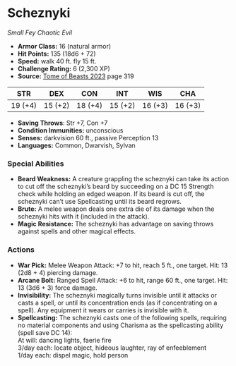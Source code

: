 # Scheznyki

*Small* *Fey* *Chaotic Evil*

- **Armor Class:** 16 (natural armor)
- **Hit Points:** 135 (18d6 + 72)
- **Speed:** walk 40 ft. fly 15 ft.
- **Challenge Rating:** 6 (2,300 XP)
- **Source:** [Tome of Beasts 2023](https://koboldpress.com/kpstore/product/tome-of-beasts-1-2023-edition/) page 319

| STR | DEX | CON | INT | WIS | CHA |
| --- | --- | --- | --- | --- | --- |
| 19 (+4) | 15 (+2) | 18 (+4) | 15 (+2) | 16 (+3) | 16 (+3) |

- **Saving Throws**: Str +7, Con +7
- **Condition Immunities:** unconscious
- **Senses:** darkvision 60 ft., passive Perception 13
- **Languages:** Common, Dwarvish, Sylvan

### Special Abilities

- **Beard Weakness:** A creature grappling the scheznyki can take its action to cut off the scheznyki’s beard by succeeding on a DC 15 Strength check while holding an edged weapon. If its beard is cut off, the scheznyki can’t use Spellcasting until its beard regrows.
- **Brute:** A melee weapon deals one extra die of its damage when the scheznyki hits with it (included in the attack).
- **Magic Resistance:** The scheznyki has advantage on saving throws against spells and other magical effects.

### Actions

- **War Pick:** Melee Weapon Attack: +7 to hit, reach 5 ft., one target. Hit: 13 (2d8 + 4) piercing damage.
- **Arcane Bolt:** Ranged Spell Attack: +6 to hit, range 60 ft., one target. Hit: 13 (3d6 + 3) force damage.
- **Invisibility:** The scheznyki magically turns invisible until it attacks or casts a spell, or until its concentration ends (as if concentrating on a spell). Any equipment it wears or carries is invisible with it.
- **Spellcasting:** The scheznyki casts one of the following spells, requiring no material components and using Charisma as the spellcasting ability (spell save DC 14):<br>At will: dancing lights, faerie fire<br>3/day each: locate object, hideous laughter, ray of enfeeblement<br>1/day each: dispel magic, hold person

